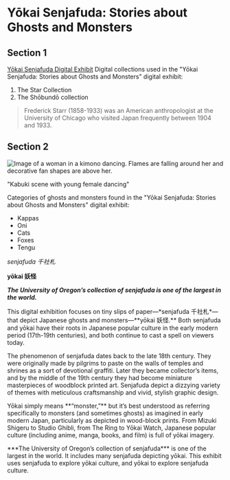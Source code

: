 # Yōkai Senjafuda: Stories about Ghosts and Monsters

## Section 1

[Yōkai Senjafuda Digital Exhibit](https://glam.uoregon.edu/yokaisenjafuda/page/welcome)
Digital collections used in the "Yōkai Senjafuda: Stories about Ghosts and Monsters" digital exhibit:
1. The Star Collection
2. The Shōbundō collection

> Frederick Starr (1858-1933) was an American anthropologist at the University of Chicago who visited Japan frequently between 1904 and 1933.

## Section 2  

![Image of a woman in a kimono dancing. Flames are falling around her and decorative fan shapes are above her.](https://oregondigital.org/downloads/oregondigital:df728t07k)
<p>"Kabuki scene with young female dancing"</p>

Categories of ghosts and monsters found in the "Yōkai Senjafuda: Stories about Ghosts and Monsters" digital exhibit:

- Kappas
- Oni
- Cats
- Foxes
- Tengu

*senjafuda 千社札*

**yōkai 妖怪**

***The University of Oregon’s collection of senjafuda is one of the largest in the world.***

<p>This digital exhibition focuses on tiny slips of paper—*senjafuda 千社札*—that depict Japanese ghosts and monsters—**yōkai 妖怪.** Both senjafuda and yōkai have their roots in Japanese popular culture in the early modern period (17th-19th centuries), and both continue to cast a spell on viewers today.</p>
<p>The phenomenon of senjafuda dates back to the late 18th century. They were originally made by pilgrims to paste on the walls of temples and shrines as a sort of devotional graffiti. Later they became collector’s items, and by the middle of the 19th century they had become miniature masterpieces of woodblock printed art. Senjafuda depict a dizzying variety of themes with meticulous craftsmanship and vivid, stylish graphic design.</p>
<p>Yōkai simply means **“monster,”** but it’s best understood as referring specifically to monsters (and sometimes ghosts) as imagined in early modern Japan, particularly as depicted in wood-block prints. From Mizuki Shigeru to Studio Ghibli, from The Ring to Yōkai Watch, Japanese popular culture (including anime, manga, books, and film) is full of yōkai imagery.</p>
<p>***The University of Oregon’s collection of senjafuda*** is one of the largest in the world. It includes many senjafuda depicting yōkai. This exhibit uses senjafuda to explore yōkai culture, and yōkai to explore senjafuda culture.</p>
